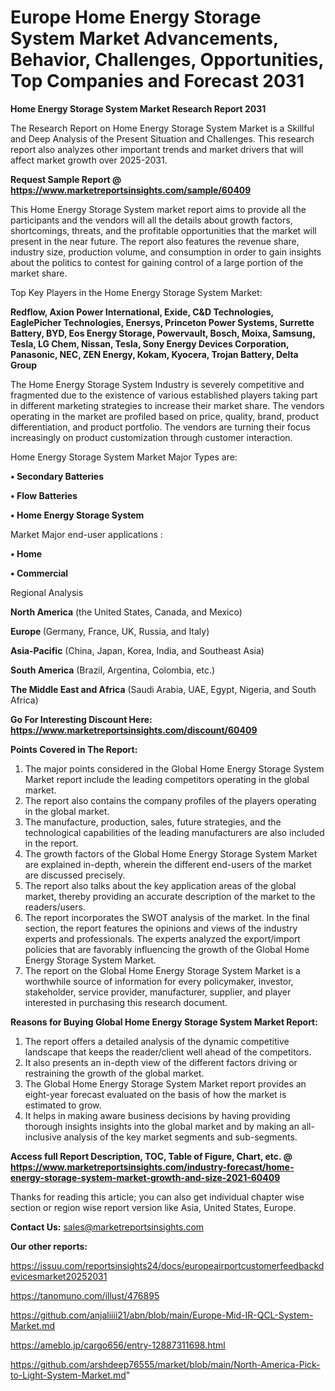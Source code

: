 # Europe Home Energy Storage System Market Advancements, Behavior, Challenges, Opportunities, Top Companies and Forecast 2031

<strong>Home Energy Storage System Market Research Report 2031</strong>

The Research Report on Home Energy Storage System Market is a Skillful and Deep Analysis of the Present Situation and Challenges. This research report also analyzes other important trends and market drivers that will affect market growth over 2025-2031.

<strong>Request Sample Report @ <a href=https://www.marketreportsinsights.com/sample/60409>https://www.marketreportsinsights.com/sample/60409</a></strong>

This Home Energy Storage System market report aims to provide all the participants and the vendors will all the details about growth factors, shortcomings, threats, and the profitable opportunities that the market will present in the near future. The report also features the revenue share, industry size, production volume, and consumption in order to gain insights about the politics to contest for gaining control of a large portion of the market share.

Top Key Players in the Home Energy Storage System Market:

<strong>Redflow, Axion Power International, Exide, C&D Technologies, EaglePicher Technologies, Enersys, Princeton Power Systems, Surrette Battery, BYD, Eos Energy Storage, Powervault, Bosch, Moixa, Samsung, Tesla, LG Chem, Nissan, Tesla, Sony Energy Devices Corporation, Panasonic, NEC, ZEN Energy, Kokam, Kyocera, Trojan Battery, Delta Group</strong>

The Home Energy Storage System Industry is severely competitive and fragmented due to the existence of various established players taking part in different marketing strategies to increase their market share. The vendors operating in the market are profiled based on price, quality, brand, product differentiation, and product portfolio. The vendors are turning their focus increasingly on product customization through customer interaction.

Home Energy Storage System Market Major Types are:

<strong>• Secondary Batteries

• Flow Batteries

• Home Energy Storage System</strong>

Market Major end-user applications :

<strong>• Home

• Commercial</strong>

Regional Analysis

</u><strong><b>North America</b></strong> (the United States, Canada, and Mexico)

<strong><b>Europe </b></strong>(Germany, France, UK, Russia, and Italy)

<strong><b>Asia-Pacific</b></strong> (China, Japan, Korea, India, and Southeast Asia)

<strong><b>South America</b></strong> (Brazil, Argentina, Colombia, etc.)

<strong><b>The Middle East and Africa</b></strong> (Saudi Arabia, UAE, Egypt, Nigeria, and South Africa)

<strong>Go For Interesting Discount Here: <a href=https://www.marketreportsinsights.com/discount/60409>https://www.marketreportsinsights.com/discount/60409</a></strong>

<strong>Points Covered in The Report:</strong>
<ol>
  <li>The major points considered in the Global Home Energy Storage System Market report include the leading competitors operating in the global market.</li>
  <li>The report also contains the company profiles of the players operating in the global market.</li>
  <li>The manufacture, production, sales, future strategies, and the technological capabilities of the leading manufacturers are also included in the report.</li>
  <li>The growth factors of the Global Home Energy Storage System Market are explained in-depth, wherein the different end-users of the market are discussed precisely.</li>
  <li>The report also talks about the key application areas of the global market, thereby providing an accurate description of the market to the readers/users.</li>
  <li>The report incorporates the SWOT analysis of the market. In the final section, the report features the opinions and views of the industry experts and professionals. The experts analyzed the export/import policies that are favorably influencing the growth of the Global Home Energy Storage System Market.</li>
  <li>The report on the Global Home Energy Storage System Market is a worthwhile source of information for every policymaker, investor, stakeholder, service provider, manufacturer, supplier, and player interested in purchasing this research document.</li>
</ol>
<strong>Reasons for Buying Global Home Energy Storage System Market Report:</strong>

<ol>
  <li>The report offers a detailed analysis of the dynamic competitive landscape that keeps the reader/client well ahead of the competitors.</li>
  <li>It also presents an in-depth view of the different factors driving or restraining the growth of the global market.</li>
  <li>The Global Home Energy Storage System Market report provides an eight-year forecast evaluated on the basis of how the market is estimated to grow.</li>
  <li>It helps in making aware business decisions by having providing thorough insights insights into the global market and by making an all-inclusive analysis of the key market segments and sub-segments.</li>
</ol>
<strong>Access full Report Description, TOC, Table of Figure, Chart, etc. @ <a href=https://www.marketreportsinsights.com/industry-forecast/home-energy-storage-system-market-growth-and-size-2021-60409>https://www.marketreportsinsights.com/industry-forecast/home-energy-storage-system-market-growth-and-size-2021-60409</a></strong>


Thanks for reading this article; you can also get individual chapter wise section or region wise report version like Asia, United States, Europe.

<strong>Contact Us:</strong>
sales@marketreportsinsights.com

<strong>Our other reports:</strong>

<a href=https://issuu.com/reportsinsights24/docs/europeairportcustomerfeedbackdevicesmarket20252031>https://issuu.com/reportsinsights24/docs/europeairportcustomerfeedbackdevicesmarket20252031</a>

<a href=https://tanomuno.com/illust/476895>https://tanomuno.com/illust/476895</a>

<a href=https://github.com/anjaliiii21/abn/blob/main/Europe-Mid-IR-QCL-System-Market.md>https://github.com/anjaliiii21/abn/blob/main/Europe-Mid-IR-QCL-System-Market.md</a>

<a href=https://ameblo.jp/cargo656/entry-12887311698.html>https://ameblo.jp/cargo656/entry-12887311698.html</a>

<a href=https://github.com/arshdeep76555/market/blob/main/North-America-Pick-to-Light-System-Market.md>https://github.com/arshdeep76555/market/blob/main/North-America-Pick-to-Light-System-Market.md</a>"
